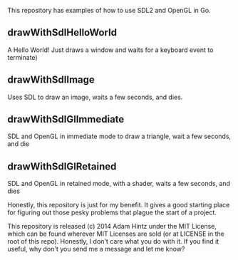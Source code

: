 This repository has examples of how to use SDL2 and OpenGL in Go.

## drawWithSdlHelloWorld

A Hello World! Just draws a window and waits for a keyboard event to terminate)

## drawWithSdlImage

Uses SDL to draw an image, waits a few seconds, and dies.

## drawWithSdlGlImmediate

SDL and OpenGL in immediate mode to draw a triangle, wait a few seconds, and die

## drawWithSdlGlRetained

SDL and OpenGL in retained mode, with a shader, waits a few seconds, and dies

Honestly, this repository is just for my benefit. It gives a good starting place
for figuring out those pesky problems that plague the start of a project.

This repository is released (c) 2014 Adam Hintz under the MIT License, which can
be found wherever MIT Licenses are sold (or at LICENSE in the root of this
repo). Honestly, I don't care what you do with it. If you find it useful, why
don't you send me a message and let me know?
